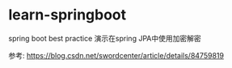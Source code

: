 # learn-springboot
spring boot best practice
演示在spring JPA中使用加密解密

参考: https://blog.csdn.net/swordcenter/article/details/84759819
